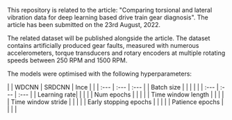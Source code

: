 This repository is related to the article: "Comparing torsional and lateral vibration data for deep learning based drive train gear
diagnosis". The article has been submitted on the 23rd August, 2022.

The related dataset will be published alongside the article. The dataset contains artificially produced gear faults, measured with numerous accelerometers, torque transducers and rotary encoders at multiple rotating speeds between 250 RPM and 1500 RPM.

The models were optimised with the following hyperparameters:

| | WDCNN | SRDCNN | Ince |
| | :--- | :--- | :--- |
| Batch size | | | |
| | :--- | :--- | :--- |
| Learning rate| | | |
| Num epochs | | | |
| Time window length | | | |
| Time window stride | | | |
| Early stopping epochs | | | |
| Patience epochs | | | |
